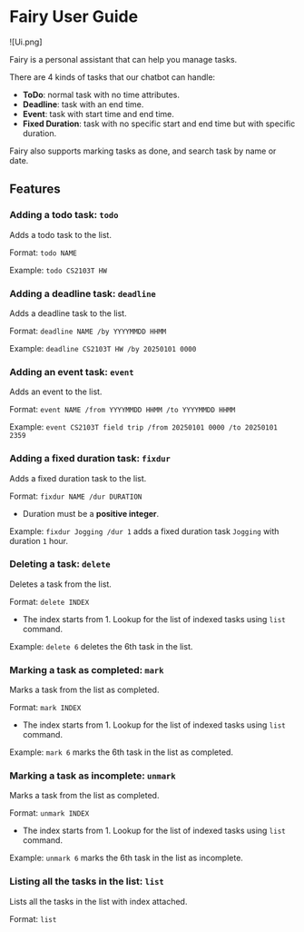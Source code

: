 # Fairy User Guide

![Ui.png]

Fairy is a personal assistant that can help you manage tasks.

There are 4 kinds of tasks that our chatbot can handle:

- **ToDo**: normal task with no time attributes.
- **Deadline**: task with an end time.
- **Event**: task with start time and end time.
- **Fixed Duration**: task with no specific start and end time but with specific duration.

Fairy also supports marking tasks as done, and search task by name or date.

## Features

### Adding a todo task: `todo`

Adds a todo task to the list.

Format: `todo NAME`

Example: `todo CS2103T HW`

### Adding a deadline task: `deadline`

Adds a deadline task to the list.

Format: `deadline NAME /by YYYYMMDD HHMM`

Example: `deadline CS2103T HW /by 20250101 0000`

### Adding an event task: `event`

Adds an event to the list.

Format: `event NAME /from YYYYMMDD HHMM /to YYYYMMDD HHMM`

Example: `event CS2103T field trip /from 20250101 0000 /to 20250101 2359`

### Adding a fixed duration task: `fixdur`

Adds a fixed duration task to the list.

Format: `fixdur NAME /dur DURATION`

- Duration must be a **positive integer**.

Example: `fixdur Jogging /dur 1` adds a fixed duration task `Jogging` with duration `1` hour.

### Deleting a task: `delete`

Deletes a task from the list.

Format: `delete INDEX`

- The index starts from 1. Lookup for the list of indexed tasks using `list` command.

Example: `delete 6` deletes the 6th task in the list.

### Marking a task as completed: `mark`

Marks a task from the list as completed.

Format: `mark INDEX`

- The index starts from 1. Lookup for the list of indexed tasks using `list` command.

Example: `mark 6` marks the 6th task in the list as completed.

### Marking a task as incomplete: `unmark`

Marks a task from the list as completed.

Format: `unmark INDEX`

- The index starts from 1. Lookup for the list of indexed tasks using `list` command.

Example: `unmark 6` marks the 6th task in the list as incomplete.

### Listing all the tasks in the list: `list`

Lists all the tasks in the list with index attached.

Format: `list`

